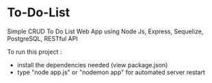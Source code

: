 # To-Do-List
Simple CRUD To Do List Web App using Node Js, Express, Sequelize, PostgreSQL, RESTful API

To run this project :
- install the dependencies needed (view package.json)
- type "node app.js" or "nodemon app" for automated server restart
